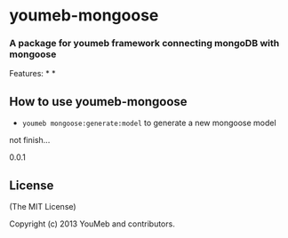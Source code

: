# youmeb-mongoose
### A package for youmeb framework connecting mongoDB with mongoose

Features:
* 
* 


## How to use youmeb-mongoose	

* `youmeb mongoose:generate:model` to generate a new mongoose model

not finish...

0.0.1

## License

(The MIT License)

Copyright (c) 2013 YouMeb and contributors.
